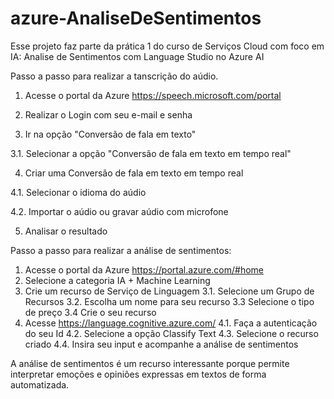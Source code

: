 # azure-AnaliseDeSentimentos
Esse projeto faz parte da prática 1 do curso de Serviços Cloud com foco em IA: Analise de Sentimentos com Language Studio no Azure AI

Passo a passo para realizar a tanscrição do aúdio.

1. Acesse o portal da Azure https://speech.microsoft.com/portal
   
2. Realizar o Login com seu e-mail e senha
   
3. Ir na opção "Conversão de fala em texto" 

3.1. Selecionar a opção "Conversão de fala em texto em tempo real"
  
4. Criar uma Conversão de fala em texto em tempo real 

4.1. Selecionar o idioma do aúdio 

4.2. Importar o aúdio ou gravar aúdio com microfone
   
5. Analisar o resultado

Passo a passo para realizar a análise de sentimentos:

1. Acesse o portal da Azure https://portal.azure.com/#home
2. Selecione a categoria IA + Machine Learning
3. Crie um recurso de Serviço de Linguagem 
3.1. Selecione um Grupo de Recursos 
3.2. Escolha um nome para seu recurso 
3.3 Selecione o tipo de preço 
3.4 Crie o seu recurso
4. Acesse https://language.cognitive.azure.com/ 
4.1. Faça a autenticação do seu Id 
4.2. Selecione a opção Classify Text 
4.3. Selecione o recurso criado 
4.4. Insira seu input e acompanhe a análise de sentimentos

A análise de sentimentos é um recurso interessante porque permite interpretar emoções e opiniões expressas em textos de forma automatizada.


